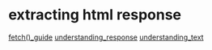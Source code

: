 # extracting html response
[fetch()_guide](https://developer.mozilla.org/en-US/docs/Web/API/Fetch_API/Using_Fetch)
[understanding_response](https://developer.mozilla.org/en-US/docs/Web/API/Response)
[understanding_text](https://developer.mozilla.org/en-US/docs/Web/API/Body/text)


